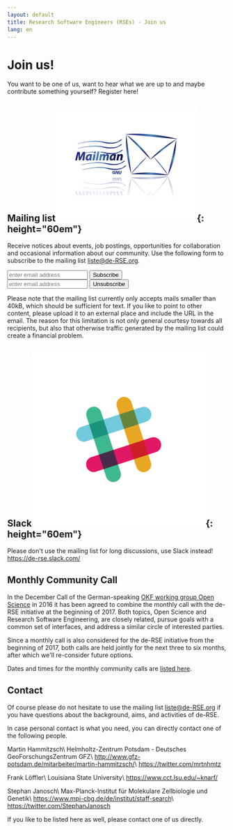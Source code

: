 ```yaml
---
layout: default
title: Research Software Engineers (RSEs) - Join us
lang: en
---        
```


# Join us!

You want to be one of us, want to hear what we are up to and maybe
contribute something yourself? Register here!

## Mailing list![Mailman logo](../img/logo_mailman.jpg){: height="60em"}

Receive notices about events, job postings, opportunities for collaboration
and occasional information about our community. Use the following form to
subscribe to the mailing list liste@de-RSE.org.

<form method="POST" action="https://ml06.ispgateway.de/mailman/subscribe/liste_de-rse.org">
  <div class="form-group">
    <input name="email" value="" type="email" placeholder="enter email address">
    <button type="submit" class="btn btn-primary">Subscribe</button>
  </div>
</form>
<form method="POST" action="https://ml06.ispgateway.de/mailman/options/liste_de-rse.org">
  <div class="form-group">
    <input name="email" value="" type="email" placeholder="enter email address">
    <input name="unsubconfirm" type="hidden" value="1">
    <button type="submit" name="unsub" class="btn btn-primary">Unsubscribe</button>
  </div>
</form>

Please note that the mailing list currently only accepts mails smaller than
40kB, which should be sufficient for text. If you like to point to other
content, please upload it to an external place and include the URL in the email.
The reason for this limitation is not only general courtesy towards all
recipients, but also that otherwise traffic generated by the mailing list could
create a financial problem.

## Slack![Slack logo](../img/logo_slack.png){: height="60em"}

Please don't use the mailing list for long discussions, use Slack instead!
<https://de-rse.slack.com/>

## Monthly Community Call

In the December Call of the German-speaking 
[OKF working group Open Science](http://www.ag-openscience.de/) in 2016 
it has been agreed to combine the monthly call with the de-RSE initiative at the 
beginning of 2017. Both topics, Open Science and Research Software Engineering, 
are closely related, pursue goals with a common set of interfaces, and address a 
similar circle of interested parties.

Since a monthly call is also considered for the de-RSE initiative from the beginning 
of 2017, both calls are held jointly for the next three to six months, after which we'll re-consider
future options.

Dates and times for the monthly community calls are [listed here](https://pad.okfn.org/p/openscience-ag-master-pad).

## Contact

Of course please do not hesitate to use the mailing list liste@de-RSE.org if
you have questions about the background, aims, and activities of de-RSE.

In case personal contact is what you need, you can directly contact one of
the following people.

Martin Hammitzsch\\
Helmholtz-Zentrum Potsdam - Deutsches GeoForschungsZentrum GFZ\\
<http://www.gfz-potsdam.de/mitarbeiter/martin-hammitzsch/>\\
<https://twitter.com/mrtnhmtz>

Frank Löffler\\
Louisiana State University\\
<https://www.cct.lsu.edu/~knarf/>  

Stephan Janosch\\
Max-Planck-Institut für Molekulare Zellbiologie und Genetik\\
<https://www.mpi-cbg.de/de/institut/staff-search>\\
<https://twitter.com/StephanJanosch>

If you like to be listed here as well, please contact one of us directly.